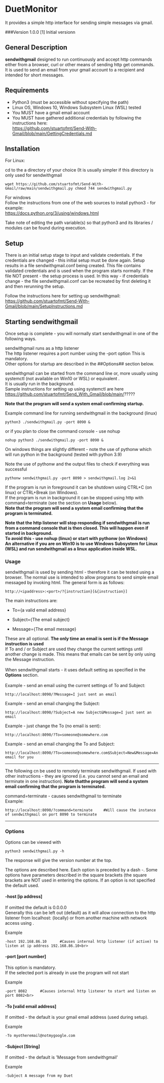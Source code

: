 # DuetMonitor

It provides a simple http interface for sending simple messages via gmail.



###Version 1.0.0
[1]  Initial versionn


## General Description

**sendwithgmail** designed to run continuously and accept http commands either from a browser, curl or other means of sending http get commands.<br>
It is used to send an email from your gmail account to a recipient and intended for short messages.<br>


## Requirements 

* Python3 (must be accessible without specifying the path)
* Linux OS,  Windows 10, Windows Subsystem Linux (WSL) tested
* You MUST have a gmail email account
* You MUST have gathered additional credentials by following the instructions here:<br>
https://github.com/stuartofmt/Send-With-Gmail/blob/main/GettingCredentials.md
  

## Installation

For Linux:<br>

cd to the a directory of your choice (It is usually simpler if this directory is only used for sendwithgmail

`wget https://github.com/stuartofmt/Send-With-Gmail/raw/main/sendwithgmail.py
chmod 744 sendwithgmail.py
`

For windows<br>
Follow the instructions from one of the web sources to install python3 - for example:<br>
https://docs.python.org/3/using/windows.html 

Take note of editing the path variable(s) so that python3 and its libraries / modules can be found during execution.

## Setup
There is an initial setup stage to input and validate credentials.  If the credentials are changed - this initial setup must be done again.
Setup results in a file sendwithgmail.conf being created.  This file contains validated credentials and is used when the program starts normally.
If the file NOT present - the setup process is used.  In this way - if credentials change - the file sendwithgmail.conf can be recreated by first deleting it and then rerunning the setup.

Follow the instructions here for setting up sendwithgmail:<br>
https://github.com/stuartofmt/Send-With-Gmail/blob/main/SetupInstructions.md

  
## Starting sendwithgmail
Once setup is complete - you will normally start sendwithgmail in one of the following ways.

sendwithgmail runs as a http listener<br>
The http listener requires a port number using the -port option  This is mandatory.<br>
Other options for startup are described in the ##Options## section below.

sendwithgmail can be started from the command line or, more usually using systemctl (not available on Win10 or WSL) or equivalent
.<br>
It is usually run in the background.<br>
Sample instructions for setting up using systemctl are here https://github.com/stuartofmt/Send_With_Gmail/blob/main/?????

**Note that the program will send a system email confirming startup.**

Example command line for running sendwithgmail in the background (linux)
```
python3 ./sendwithgmail.py -port 8090 &
```
or if you plan to close the command console - use nohup

```
nohup python3 ./sendwithgmail.py -port 8090 &
```

On windows things are slightly different - note the use of pythonw
which will run python in the background (tested with python 3.9)

Note the use of pythonw and the output files to check if everything was successful

```
pythonw sendwithgmail.py -port 8090 > sendwithgmail.log 2>&1

```

If the program is run in foreground it can be shutdown using CTRL+C (on linux) or CTRL+Break (on Windows).<br>
If the program is run in background it can be stopped using http with command=terminate (see the section on **Usage** below).<br>
**Note that the program will send a system email confirming that the program is terminated.**

**Note that the http listener will stop responding if sendwithgmail is run from a command console that is then closed.
This will happen even if started in background.<br>
To avoid this - use nohup (linux) or start with pythonw (on Windows)<br>
An alternative if you are on Win10 is to use  Windows Subsystem for Linux (WSL) and run sendwithgmail as a linux application inside WSL.<br>**

### Usage

sendwithgmail is used by sending html - therefore it can be tested using a browser.  The normal use is intended to allow programs to send simple email messaged by invoking html.
The general form is as follows:
```
http://<ipaddress>:<port>/?{instruction}[&{instruction}]
```
The main instructions are:

- To={a valid email address}

- Subject={The email subject}

- Message={The email message}

These are all optional. **The only time an email is sent is if the Message instruction is used**<br>
If To and / or Subject are used they change the current settings until another change is made.
This means that emails can be sent by only using the Message instruction.<br><br>
When sendwithgmail starts - it uses default setting as specified in the **Options** section.<br><br>
Example - send an email using the current settings of To and Subject:
```
http://localhost:8090/?Message=I just sent an email
```
Example - send an email changing the Subject:
```
http://localhost:8090/?Subject=A new Subject&Message=I just sent an email
```
Example - just change the To (no email is sent):
```
http://localhost:8090/?To=someone@somewhere.com
```
Example - send an email changing the To and Subject:
```
http://localhost:8090/?To=someone@somewhere.com$Subject=New&Message=An email for you
```
---
The following cn be used to remotely terminate sendwithgmail.  If used with other instructions - they are ignored (i.e. you cannot send an email and terminate in one instruction).
**Note thatthe program will send a system email confirming that the program is terminated.**

command=terminate  - causes sendwithgmail to terminate<br>
Example:
```
http://localhost:8090/?command=terminate     #Will cause the instance of sendwithgmail on port 8090 to terminate
```
---

### Options

Options can be viewed with
```
python3 sendwithgmail.py -h
```
The response will give the version number at the top.

The options are described here.  Each option is preceded by a dash -. Some options have parameters described in the square brackets (the square brackets are NOT used in entering the options. If an option is not specified the default used.


#### -host [ip address]
If omitted the default is 0.0.0.0<br>
Generally this can be left out (default) as it will allow connection to the http listener from localhost:<port> (locally) or from another machine with network access using <actual-ip-address-of-server-running-DuetLapse3><port>.

Example
```
-host 192.168.86.10      #Causes internal http listener (if active) to listen at ip address 192.168.86.10<br>
```

#### -port [port number]
This option is mandatory.<br>
If the selected port is already in use the program will not start

Example
```
-port 8082      #Causes internal http listener to start and listen on port 8082<br>
```

#### -To [valid email address]
If omitted - the default is your gmail email address (used during setup). 

Example
```
-To myotheremail@notmygoogle.com
```

#### -Subject [String]
If omitted - the default is 'Message from sendwithgmail'

Example
```
-Subject A message from my Duet
```